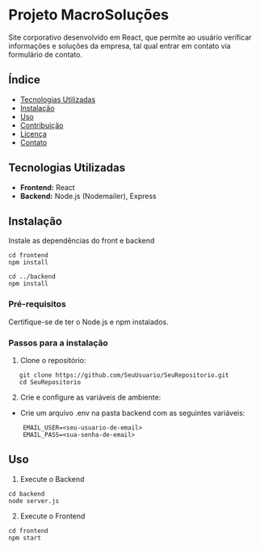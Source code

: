 # Projeto MacroSoluções

Site corporativo desenvolvido em React, que permite ao usuário verificar informações e soluções da empresa, tal qual entrar em contato via formulário de contato.

## Índice

- [Tecnologias Utilizadas](#tecnologias-utilizadas)
- [Instalação](#instalação)
- [Uso](#uso)
- [Contribuição](#contribuição)
- [Licença](#licença)
- [Contato](#contato)


## Tecnologias Utilizadas

- **Frontend:** React
- **Backend:** Node.js (Nodemailer), Express

## Instalação

Instale as dependências do front e backend 

```
cd frontend
npm install

cd ../backend
npm install
```

### Pré-requisitos

Certifique-se de ter o Node.js e npm instalados.

### Passos para a instalação

1. Clone o repositório:
```
   git clone https://github.com/SeuUsuario/SeuRepositorio.git
   cd SeuRepositorio
```

2. Crie e configure as variáveis de ambiente:
* Crie um arquivo .env na pasta backend com as seguintes variáveis:
```
    EMAIL_USER=<seu-usuario-de-email>
    EMAIL_PASS=<sua-senha-de-email>
```

## Uso

1. Execute o Backend

```
cd backend
node server.js
```

2. Execute o Frontend

```
cd frontend
npm start
```